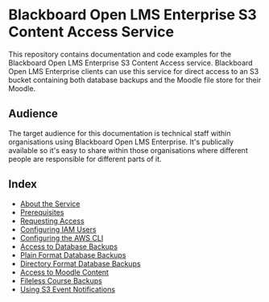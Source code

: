 # Blackboard Open LMS Enterprise S3 Content Access Service

This repository contains documentation and code examples for the Blackboard
Open LMS Enterprise S3 Content Access service.  Blackboard Open LMS
Enterprise clients can use this service for direct access to an S3 bucket
containing both database backups and the Moodle file store for their Moodle.

## Audience

The target audience for this documentation is technical staff within
organisations using Blackboard Open LMS Enterprise.  It's publically
available so it's easy to share within those organisations where different
people are responsible for different parts of it.

## Index

* [About the Service](docs/00-what-is-this.md)
* [Prerequisites](docs/01-prerequisites.md)
* [Requesting Access](docs/02-requesting-access.md)
* [Configuring IAM Users](docs/03-configuring-iam-users.md)
* [Configuring the AWS CLI](docs/04-configuring-awscli.md)
* [Access to Database Backups](docs/05-accessing-database-backups.md)
* [Plain Format Database Backups](docs/06-plain-format-backups.md)
* [Directory Format Database Backups](docs/07-directory-format-backups.md)
* [Access to Moodle Content](docs/08-accessing-moodle-content.md)
* [Fileless Course Backups](docs/09-fileless-course-backups.md)
* [Using S3 Event Notifications](docs/10-s3-event-notifications.md)
